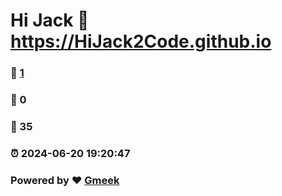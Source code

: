 # Hi Jack :link: https://HiJack2Code.github.io 
### :page_facing_up: [1](https://HiJack2Code.github.io/tag.html) 
### :speech_balloon: 0 
### :hibiscus: 35 
### :alarm_clock: 2024-06-20 19:20:47 
### Powered by :heart: [Gmeek](https://github.com/Meekdai/Gmeek)
